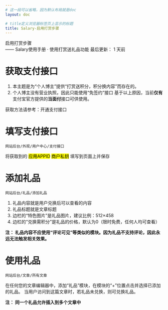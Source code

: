 ```yaml
---
# 这一段可以省略，因为默认布局就是doc
layout: doc

# title定义浏览器标签页上显示的标题
title: Salary-启用打赏步骤
---
```

<div class="title-wrapper">
   <div class="page-title">启用打赏步骤</div>
   <div class="post-title">—— Salary使用手册 · 使用打赏送礼品功能 
      <span class="lastModifyTime">
          <i class="fa-regular fa-clock"></i> 最后更新： 1 天前
      </span>
   </div>
</div>

# 获取支付接口

1. 本主题是为“个人博主”提供“打赏送积分，积分换内容”而存在的。
2. 个人博主没有营业执照，因此只能使用“免签约”接口
基于以上原因，当前**仅有**支付宝官方提供的**当面付**接口可供使用。

获取方法请参考：开通支付接口

# 填写支付接口

`网站后台/外观/用户中心/支付接口`

将获取到的 <mark>应用APPID</mark> <mark>商户私钥</mark> 填写到页面上并保存

# 添加礼品

`网站后台/礼品/添加礼品`

1. 礼品内容就是用户兑换后可以查看的内容
2. 礼品标题就是文章标题
3. 边栏的“特色图片”是礼品图片，建议比例：512×458
4. 边栏的“兑换需积分”是礼品的价格，默认为0（限时免费，任何人均可查看）

**注： 礼品内容不应使用“评论可见”等类似的模块。因为礼品不支持评论，因此永远无法触发相关效果。**

# 使用礼品

`网站后台/文章/所有文章`

在任何您的文章编辑器中，添加“礼品”模块，在模块的“+”位置点击并选择已添加的礼品。
当用户访问到这篇文章时，若礼品未兑换，则可兑换礼品。

**注： 同一个礼品允许插入到多个文章中**
